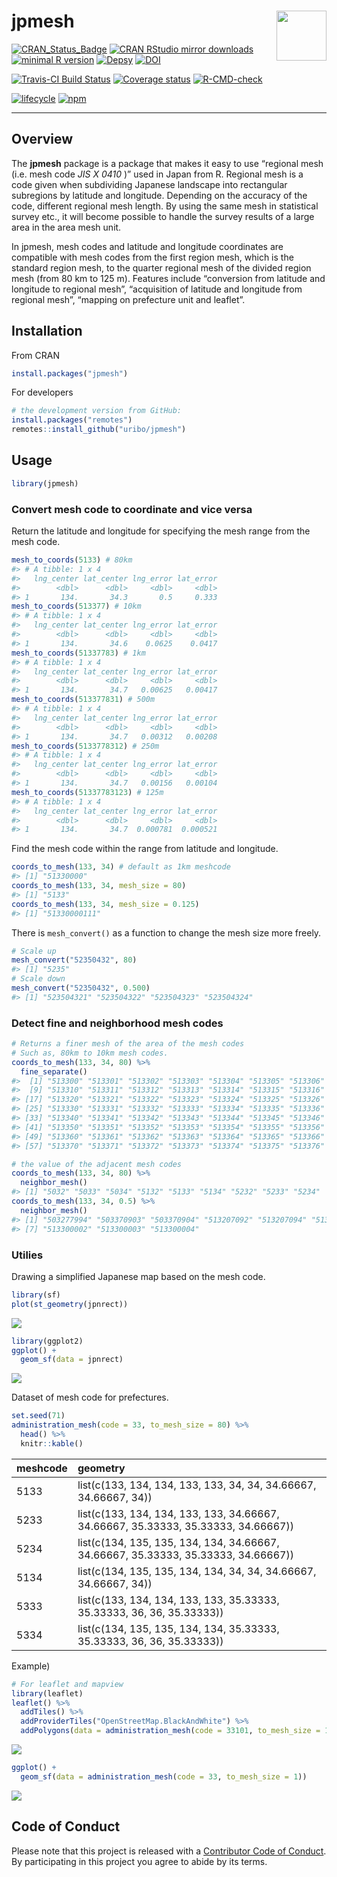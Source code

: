 
<!-- README.md is generated from README.Rmd. Please edit that file -->

# jpmesh <img src="man/figures/logo.png" align="right" width="80px" />

[![CRAN\_Status\_Badge](https://www.r-pkg.org/badges/version/jpmesh)](https://cran.r-project.org/package=jpmesh)
[![CRAN RStudio mirror
downloads](https://cranlogs.r-pkg.org/badges/jpmesh?color=FF5254)](https://cran.r-project.org/package=jpmesh)
[![minimal R
version](https://img.shields.io/badge/R%3E%3D-3.1.0-blue.svg)](https://cran.r-project.org/)
[![Depsy](http://depsy.org/api/package/cran/jpmesh/badge.svg)](http://depsy.org/package/r/jpmesh)
[![DOI](https://zenodo.org/badge/DOI/10.5281/zenodo.3727438.svg)](https://doi.org/10.5281/zenodo.3727438)

[![Travis-CI Build
Status](https://travis-ci.org/uribo/jpmesh.svg?branch=master)](https://travis-ci.org/uribo/jpmesh)
[![Coverage
status](https://codecov.io/gh/uribo/jpmesh/branch/master/graph/badge.svg)](https://codecov.io/github/uribo/jpmesh?branch=master)
[![R-CMD-check](https://github.com/uribo/jpmesh/workflows/R-CMD-check/badge.svg)](https://github.com/uribo/jpmesh/actions?query=workflow%3AR-CMD-check)

[![lifecycle](https://img.shields.io/badge/lifecycle-maturing-blue.svg?style=for-the-badge)](https://www.tidyverse.org/lifecycle/#maturing)
[![npm](https://img.shields.io/npm/l/express.svg?style=for-the-badge)](https://github.com/uribo/jpmesh)

-----

## Overview

The **jpmesh** package is a package that makes it easy to use “regional
mesh (i.e. mesh code *JIS X 0410* )” used in Japan from R. Regional mesh
is a code given when subdividing Japanese landscape into rectangular
subregions by latitude and longitude. Depending on the accuracy of the
code, different regional mesh length. By using the same mesh in
statistical survey etc., it will become possible to handle the survey
results of a large area in the area mesh unit.

In jpmesh, mesh codes and latitude and longitude coordinates are
compatible with mesh codes from the first region mesh, which is the
standard region mesh, to the quarter regional mesh of the divided region
mesh (from 80 km to 125 m). Features include “conversion from latitude
and longitude to regional mesh”, “acquisition of latitude and longitude
from regional mesh”, “mapping on prefecture unit and leaflet”.

## Installation

From CRAN

``` r
install.packages("jpmesh")
```

For developers

``` r
# the development version from GitHub:
install.packages("remotes")
remotes::install_github("uribo/jpmesh")
```

## Usage

``` r
library(jpmesh)
```

### Convert mesh code to coordinate and vice versa

Return the latitude and longitude for specifying the mesh range from the
mesh code.

``` r
mesh_to_coords(5133) # 80km
#> # A tibble: 1 x 4
#>   lng_center lat_center lng_error lat_error
#>        <dbl>      <dbl>     <dbl>     <dbl>
#> 1       134.       34.3       0.5     0.333
mesh_to_coords(513377) # 10km
#> # A tibble: 1 x 4
#>   lng_center lat_center lng_error lat_error
#>        <dbl>      <dbl>     <dbl>     <dbl>
#> 1       134.       34.6    0.0625    0.0417
mesh_to_coords(51337783) # 1km
#> # A tibble: 1 x 4
#>   lng_center lat_center lng_error lat_error
#>        <dbl>      <dbl>     <dbl>     <dbl>
#> 1       134.       34.7   0.00625   0.00417
mesh_to_coords(513377831) # 500m
#> # A tibble: 1 x 4
#>   lng_center lat_center lng_error lat_error
#>        <dbl>      <dbl>     <dbl>     <dbl>
#> 1       134.       34.7   0.00312   0.00208
mesh_to_coords(5133778312) # 250m
#> # A tibble: 1 x 4
#>   lng_center lat_center lng_error lat_error
#>        <dbl>      <dbl>     <dbl>     <dbl>
#> 1       134.       34.7   0.00156   0.00104
mesh_to_coords(51337783123) # 125m
#> # A tibble: 1 x 4
#>   lng_center lat_center lng_error lat_error
#>        <dbl>      <dbl>     <dbl>     <dbl>
#> 1       134.       34.7  0.000781  0.000521
```

Find the mesh code within the range from latitude and longitude.

``` r
coords_to_mesh(133, 34) # default as 1km meshcode
#> [1] "51330000"
coords_to_mesh(133, 34, mesh_size = 80)
#> [1] "5133"
coords_to_mesh(133, 34, mesh_size = 0.125)
#> [1] "51330000111"
```

There is `mesh_convert()` as a function to change the mesh size more
freely.

``` r
# Scale up
mesh_convert("52350432", 80)
#> [1] "5235"
# Scale down
mesh_convert("52350432", 0.500)
#> [1] "523504321" "523504322" "523504323" "523504324"
```

### Detect fine and neighborhood mesh codes

``` r
# Returns a finer mesh of the area of the mesh codes
# Such as, 80km to 10km mesh codes.
coords_to_mesh(133, 34, 80) %>% 
  fine_separate()
#>  [1] "513300" "513301" "513302" "513303" "513304" "513305" "513306" "513307"
#>  [9] "513310" "513311" "513312" "513313" "513314" "513315" "513316" "513317"
#> [17] "513320" "513321" "513322" "513323" "513324" "513325" "513326" "513327"
#> [25] "513330" "513331" "513332" "513333" "513334" "513335" "513336" "513337"
#> [33] "513340" "513341" "513342" "513343" "513344" "513345" "513346" "513347"
#> [41] "513350" "513351" "513352" "513353" "513354" "513355" "513356" "513357"
#> [49] "513360" "513361" "513362" "513363" "513364" "513365" "513366" "513367"
#> [57] "513370" "513371" "513372" "513373" "513374" "513375" "513376" "513377"

# the value of the adjacent mesh codes
coords_to_mesh(133, 34, 80) %>% 
  neighbor_mesh()
#> [1] "5032" "5033" "5034" "5132" "5133" "5134" "5232" "5233" "5234"
coords_to_mesh(133, 34, 0.5) %>% 
  neighbor_mesh()
#> [1] "503277994" "503370903" "503370904" "513207092" "513207094" "513300001"
#> [7] "513300002" "513300003" "513300004"
```

### Utilies

Drawing a simplified Japanese map based on the mesh code.

``` r
library(sf)
plot(st_geometry(jpnrect))
```

![](man/figures/README-jpn_simple_map_sf-1.png)<!-- -->

``` r
library(ggplot2)
ggplot() +
  geom_sf(data = jpnrect)
```

![](man/figures/README-jpn_simple_map-1.png)<!-- -->

Dataset of mesh code for prefectures.

``` r
set.seed(71)
administration_mesh(code = 33, to_mesh_size = 80) %>% 
  head() %>% 
  knitr::kable()
```

| meshcode | geometry                                                                           |
| :------- | :--------------------------------------------------------------------------------- |
| 5133     | list(c(133, 134, 134, 133, 133, 34, 34, 34.66667, 34.66667, 34))                   |
| 5233     | list(c(133, 134, 134, 133, 133, 34.66667, 34.66667, 35.33333, 35.33333, 34.66667)) |
| 5234     | list(c(134, 135, 135, 134, 134, 34.66667, 34.66667, 35.33333, 35.33333, 34.66667)) |
| 5134     | list(c(134, 135, 135, 134, 134, 34, 34, 34.66667, 34.66667, 34))                   |
| 5333     | list(c(133, 134, 134, 133, 133, 35.33333, 35.33333, 36, 36, 35.33333))             |
| 5334     | list(c(134, 135, 135, 134, 134, 35.33333, 35.33333, 36, 36, 35.33333))             |

Example)

``` r
# For leaflet and mapview
library(leaflet)
leaflet() %>% 
  addTiles() %>% 
  addProviderTiles("OpenStreetMap.BlackAndWhite") %>% 
  addPolygons(data = administration_mesh(code = 33101, to_mesh_size = 1))
```

![](man/figures/README-mesh_pref_33_leaflet-1.png)

``` r
ggplot() + 
  geom_sf(data = administration_mesh(code = 33, to_mesh_size = 1))
```

![](man/figures/README-mesh_pref33_map-1.png)

## Code of Conduct

Please note that this project is released with a [Contributor Code of
Conduct](.github/CODE_OF_CONDUCT.md). By participating in this project
you agree to abide by its terms.

